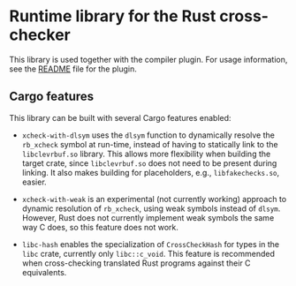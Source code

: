 # Runtime library for the Rust cross-checker

This library is used together with the compiler plugin.
For usage information, see the [README](../rustc-plugin/) file for the plugin.

## Cargo features
This library can be built with several Cargo features enabled:
  * `xcheck-with-dlsym` uses the `dlsym` function to dynamically resolve the
    `rb_xcheck` symbol at run-time, instead of having to statically link to the
    `libclevrbuf.so` library. This allows more flexibility when building the
target crate, since `libclevrbuf.so` does not need to be present during
linking. It also makes building for placeholders, e.g., `libfakechecks.so`,
easier.

  * `xcheck-with-weak` is an experimental (not currently working) approach to
    dynamic resolution of `rb_xcheck`, using weak symbols instead of `dlsym`.
However, Rust does not currently implement weak symbols the same way C does, so
this feature does not work.

  * `libc-hash` enables the specialization of `CrossCheckHash` for types in the
    `libc` crate, currently only `libc::c_void`. This feature is recommended
    when cross-checking translated Rust programs against their C equivalents.
